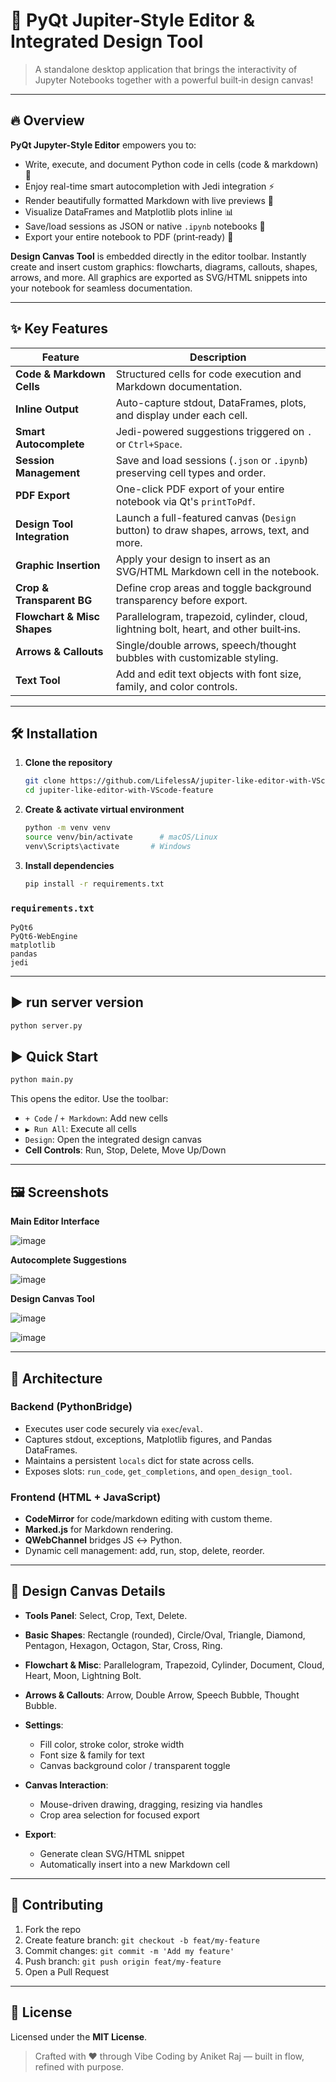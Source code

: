 # 🚀 PyQt Jupiter-Style Editor & Integrated Design Tool

> A standalone desktop application that brings the interactivity of Jupyter Notebooks together with a powerful built‑in design canvas!

---

## 🔥 Overview

**PyQt Jupyter-Style Editor** empowers you to:

* Write, execute, and document Python code in cells (code & markdown) 🐍
* Enjoy real-time smart autocompletion with Jedi integration ⚡
* Render beautifully formatted Markdown with live previews 📝
* Visualize DataFrames and Matplotlib plots inline 📊
* Save/load sessions as JSON or native `.ipynb` notebooks 💾
* Export your entire notebook to PDF (print‑ready) 📄

**Design Canvas Tool** is embedded directly in the editor toolbar. Instantly create and insert custom graphics: flowcharts, diagrams, callouts, shapes, arrows, and more. All graphics are exported as SVG/HTML snippets into your notebook for seamless documentation.

---

## ✨ Key Features

| Feature                     | Description                                                                             |
| --------------------------- | --------------------------------------------------------------------------------------- |
| **Code & Markdown Cells**   | Structured cells for code execution and Markdown documentation.                         |
| **Inline Output**           | Auto-capture stdout, DataFrames, plots, and display under each cell.                    |
| **Smart Autocomplete**      | Jedi-powered suggestions triggered on `.` or `Ctrl+Space`.                              |
| **Session Management**      | Save and load sessions (`.json` or `.ipynb`) preserving cell types and order.           |
| **PDF Export**              | One-click PDF export of your entire notebook via Qt's `printToPdf`.                     |
| **Design Tool Integration** | Launch a full-featured canvas (`Design` button) to draw shapes, arrows, text, and more. |
| **Graphic Insertion**       | Apply your design to insert as an SVG/HTML Markdown cell in the notebook.               |
| **Crop & Transparent BG**   | Define crop areas and toggle background transparency before export.                     |
| **Flowchart & Misc Shapes** | Parallelogram, trapezoid, cylinder, cloud, lightning bolt, heart, and other built‑ins.  |
| **Arrows & Callouts**       | Single/double arrows, speech/thought bubbles with customizable styling.                 |
| **Text Tool**               | Add and edit text objects with font size, family, and color controls.                   |

---

## 🛠️ Installation

1. **Clone the repository**

   ```bash
   git clone https://github.com/LifelessA/jupiter-like-editor-with-VScode-feature.git
   cd jupiter-like-editor-with-VScode-feature
   ```

2. **Create & activate virtual environment**

   ```bash
   python -m venv venv
   source venv/bin/activate      # macOS/Linux
   venv\Scripts\activate       # Windows
   ```

3. **Install dependencies**

   ```bash
   pip install -r requirements.txt
   ```

### `requirements.txt`

```
PyQt6
PyQt6-WebEngine
matplotlib
pandas
jedi
```

---

## ▶️ run server version
```bash
python server.py
```

## ▶️ Quick Start

```bash
python main.py
```

This opens the editor. Use the toolbar:

* `+ Code` / `+ Markdown`: Add new cells
* `▶ Run All`: Execute all cells
* `Design`: Open the integrated design canvas
* **Cell Controls**: Run, Stop, Delete, Move Up/Down

---

## 🖼️ Screenshots

**Main Editor Interface**

![image](https://github.com/user-attachments/assets/d8e1176d-e6f4-4f82-8fc9-f35aec147ff6)


**Autocomplete Suggestions**

![image](https://github.com/user-attachments/assets/208ba602-d9ff-4eba-aaef-4994e5d2f05d)


**Design Canvas Tool**

![image](https://github.com/user-attachments/assets/22504d76-78cc-4100-83b6-d8d5181b41c4)

![image](https://github.com/user-attachments/assets/741eda2c-e933-4709-af9e-b4e263e631a0)



---

## 📐 Architecture

### Backend (PythonBridge)

* Executes user code securely via `exec`/`eval`.
* Captures stdout, exceptions, Matplotlib figures, and Pandas DataFrames.
* Maintains a persistent `locals` dict for state across cells.
* Exposes slots: `run_code`, `get_completions`, and `open_design_tool`.

### Frontend (HTML + JavaScript)

* **CodeMirror** for code/markdown editing with custom theme.
* **Marked.js** for Markdown rendering.
* **QWebChannel** bridges JS ↔ Python.
* Dynamic cell management: add, run, stop, delete, reorder.

---

## 🎨 Design Canvas Details

* **Tools Panel**: Select, Crop, Text, Delete.
* **Basic Shapes**: Rectangle (rounded), Circle/Oval, Triangle, Diamond, Pentagon, Hexagon, Octagon, Star, Cross, Ring.
* **Flowchart & Misc**: Parallelogram, Trapezoid, Cylinder, Document, Cloud, Heart, Moon, Lightning Bolt.
* **Arrows & Callouts**: Arrow, Double Arrow, Speech Bubble, Thought Bubble.
* **Settings**:

  * Fill color, stroke color, stroke width
  * Font size & family for text
  * Canvas background color / transparent toggle
* **Canvas Interaction**:

  * Mouse-driven drawing, dragging, resizing via handles
  * Crop area selection for focused export
* **Export**:

  * Generate clean SVG/HTML snippet
  * Automatically insert into a new Markdown cell

---

## 🤝 Contributing

1. Fork the repo
2. Create feature branch: `git checkout -b feat/my-feature`
3. Commit changes: `git commit -m 'Add my feature'`
4. Push branch: `git push origin feat/my-feature`
5. Open a Pull Request

---

## 📄 License

Licensed under the **MIT License**.

> Crafted with ❤️ through Vibe Coding by Aniket Raj — built in flow, refined with purpose.
